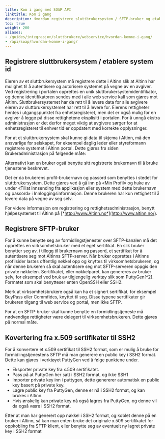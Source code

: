 ```yaml
---
title: Kom i gang med SOAP API
linktitle: Kom i gang
description: Hvordan registrere sluttbrukersystem / SFTP-bruker og etablere system id
toc: true
weight: 200
aliases:
- /guides/integrasjon/sluttbrukere/webservice/hvordan-komme-i-gang/
- /api/soap/hvordan-komme-i-gang/
---
```


Registrere sluttbrukersystem / etablere system id
-------------------------------------------------

Eieren av et sluttbrukersystem må registrere dette i Altinn slik at Altinn har mulighet til å autentisere og autorisere systemet på vegne av en avgiver. Ved registrering i portalen opprettes en unik sluttbrukersystemidentifikator, og denne identifikatoren sendes med i alle web service kall som gjøres mot Altinn. Sluttbrukersystemet har da rett til å levere data for alle avgivere eieren av sluttbrukersystemet har rett til å levere for. Eierens rettigheter hentes i utgangspunktet fra enhetsregisteret, men det er også mulig for en avgiver å legge på disse rettighetene eksplisitt i portalen. For å unngå ekstra administrasjon er det derfor meget viktig at avgivere sørger for at enhetsregisteret til enhver tid er oppdatert med korrekte opplysninger.

For at et sluttbrukersystem skal kunne gi data til skjema i Altinn, må den ansvarlige for selskapet, for eksempel daglig leder eller styreformann registrere systemet i Altinn portal. Dette gjøres fra siden
Brukeradministrasjon på følgende måte:

Alternativt kan en bruker også benytte sitt registrerte brukernavn til å bruke tjenestene beskrevet.

Det er da brukerens profil-brukernavn og passord som benyttes i stedet for sluttbrukersystem. Dette gjøres ved å gå inn på «Min Profil» og huke av under «Tillat innsending fra applikasjon eller system med dette brukernavn og passord» i Innloggingsinformasjon. Denne brukeren har kun rettighet til å levere data på vegne av seg selv.

For videre informasjon om registrering og rettighetsadministrasjon, benytt hjelpesystemet til Altinn på
[*http://www.Altinn.no*](http://www.altinn.no/).

Registrere SFTP-bruker
----------------------

For å kunne benytte seg av formidlingstjenester over SFTP-kanalen må det opprettes en virksomhetsbruker med et eget sertifikat. En slik bruker benytter seg av, i tillegg til brukernavn og passord, et sertifikat for å autentisere seg mot Altinns SFTP-server. Når bruker opprettes i Altinns profilsider lastes offentlig nøkkel opp og knyttes til virksomhetsbrukeren, og når denne brukeren så skal autentisere seg mot SFTP-serveren oppgis den private nøkkelen. Sertifikatet, eller nøkkelparet, kan genereres av bruker selv, for eksempel ved bruk av tilgjengelig verktøy slik som PuttyGen[^2]. Formatet som skal benytteser enten OpenSSH eller SSH2.

Merk at virksomhetsbrukere også kan ha et signert sertifikat, for eksempel BuyPass eller Commfides, knyttet til seg. Disse typene sertifikater gir brukeren tilgang til web service og portal, men ikke SFTP.

For at en SFTP-bruker skal kunne benytte en formidlingstjeneste må nødvendige rettigheter være delegert til virksomhetsbrukeren. Dette gjøres på normal måte.

Kovertering fra x.509 sertifikater til SSH2
----------------

For å konvertere et x.509 sertifikat til SSH2 format, som er mulig å bruke for formidlingstjenestens SFTP må man generere en public key i SSH2 format. Dette kan gjøres i verktøyet PuttyGen ved å følge punktene under.

- Eksporter private key fra x.509 sertifikatet.
- Pass på at PuttyGen her satt i SSH2 format, og ikke SSH1
- Importer private key inn i puttygen, dette genererer automatisk en public key basert på private key.
- Lagre public key fra PuttyGen, denne er nå i SSH2 format, og kan brukes i Altinn.
- Hvis ønskelig kan private key nå også lagres fra PuttyGen, og denne vil da også være i SSH2 format.

Etter at man har generert opp nøkkel i SSH2 format, og koblet denne på en bruker i Altinn, så kan man enten bruke det originale x.509 sertifikatet for oppkobling fra SFTP klient, eller benytte seg av eventuelt ny lagret private key i SSH2 format

